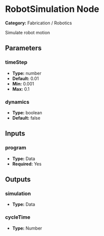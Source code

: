 
# RobotSimulation Node

**Category:** Fabrication / Robotics

Simulate robot motion

## Parameters


### timeStep
- **Type:** number
- **Default:** 0.01
- **Min:** 0.001
- **Max:** 0.1



### dynamics
- **Type:** boolean
- **Default:** false





## Inputs


### program
- **Type:** Data
- **Required:** Yes



## Outputs


### simulation
- **Type:** Data



### cycleTime
- **Type:** Number




